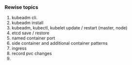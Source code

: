 ### Rewise topics

1. kubeadm cli. 
2. kubeadm install
3. kubeadm, kubectl, kubelet update / restart (master, node)
4. etcd save / restore
5. named container port
6. side container and additional container patterns
7. ingress
8. record pvc changes
9. 